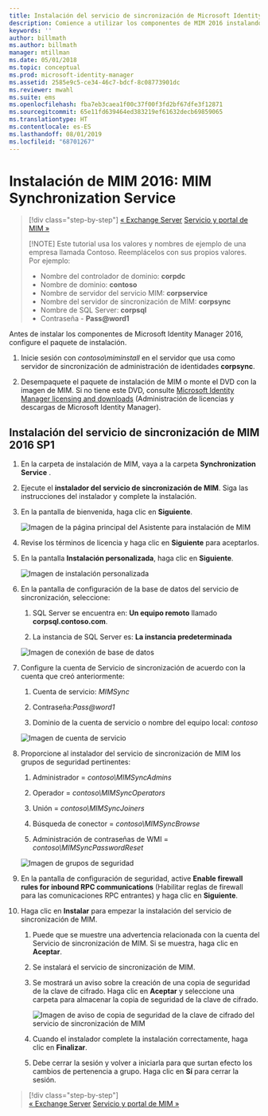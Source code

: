 ```yaml
---
title: Instalación del servicio de sincronización de Microsoft Identity Manager | Microsoft Docs
description: Comience a utilizar los componentes de MIM 2016 instalando y configurando el servicio de sincronización.
keywords: ''
author: billmath
ms.author: billmath
manager: mtillman
ms.date: 05/01/2018
ms.topic: conceptual
ms.prod: microsoft-identity-manager
ms.assetid: 2585e9c5-ce34-46c7-bdcf-8c08773901dc
ms.reviewer: mwahl
ms.suite: ems
ms.openlocfilehash: fba7eb3caea1f00c37f00f3fd2bf67dfe3f12871
ms.sourcegitcommit: 65e11fd639464ed383219ef61632decb69859065
ms.translationtype: HT
ms.contentlocale: es-ES
ms.lasthandoff: 08/01/2019
ms.locfileid: "68701267"
---
```

# <a name="install-mim-2016-mim-synchronization-service"></a>Instalación de MIM 2016: MIM Synchronization Service

> [!div class="step-by-step"]
> [« Exchange Server](prepare-server-exchange.md)
> [Servicio y portal de MIM »](install-mim-service-portal.md)
> 
> [!NOTE]
> Este tutorial usa los valores y nombres de ejemplo de una empresa llamada Contoso. Reemplácelos con sus propios valores. Por ejemplo:
> - Nombre del controlador de dominio: **corpdc**
> - Nombre de dominio: **contoso**
> - Nombre de servidor del servicio MIM: **corpservice**
> - Nombre del servidor de sincronización de MIM: **corpsync**
> - Nombre de SQL Server: **corpsql**
> - Contraseña - <strong>Pass@word1</strong>

Antes de instalar los componentes de Microsoft Identity Manager 2016, configure el paquete de instalación.

1. Inicie sesión con *contoso\miminstall* en el servidor que usa como servidor de sincronización de administración de identidades **corpsync**.

2. Desempaquete el paquete de instalación de MIM o monte el DVD con la imagen de MIM.  Si no tiene este DVD, consulte [Microsoft Identity Manager licensing and downloads](microsoft-identity-manager-licensing.md) (Administración de licencias y descargas de Microsoft Identity Manager).

## <a name="install-mim-2016-sp1-synchronization-service"></a>Instalación del servicio de sincronización de MIM 2016 SP1

1. En la carpeta de instalación de MIM, vaya a la carpeta **Synchronization Service** .

2. Ejecute el **instalador del servicio de sincronización de MIM**. Siga las instrucciones del instalador y complete la instalación.

3. En la pantalla de bienvenida, haga clic en **Siguiente**.

    ![Imagen de la página principal del Asistente para instalación de MIM](media/install-mim-sync/MIM_Install1.png)

4. Revise los términos de licencia y haga clic en **Siguiente** para aceptarlos.

5. En la pantalla **Instalación personalizada**, haga clic en **Siguiente**.

    ![Imagen de instalación personalizada](media/install-mim-sync/MIM_Install2.png)

6. En la pantalla de configuración de la base de datos del servicio de sincronización, seleccione:

   1.  SQL Server se encuentra en: **Un equipo remoto** llamado **corpsql.contoso.com**.

   2.  La instancia de SQL Server es: **La instancia predeterminada**

   ![Imagen de conexión de base de datos](media/install-mim-sync/MIM_Install3.png)

7. Configure la cuenta de Servicio de sincronización de acuerdo con la cuenta que creó anteriormente:

   1. Cuenta de servicio: *MIMSync*

   2. Contraseña:<em>Pass@word1</em>

   3. Dominio de la cuenta de servicio o nombre del equipo local: *contoso*

   ![Imagen de cuenta de servicio](media/install-mim-sync/MIM_Install4.png)

8. Proporcione al instalador del servicio de sincronización de MIM los grupos de seguridad pertinentes:

   1. Administrador = *contoso\MIMSyncAdmins*

   2. Operador = *contoso\MIMSyncOperators*

   3. Unión = *contoso\MIMSyncJoiners*

   4. Búsqueda de conector = *contoso\MIMSyncBrowse*

   5. Administración de contraseñas de WMI = *contoso\MIMSyncPasswordReset*

   ![Imagen de grupos de seguridad](media/install-mim-sync/MIM_Install5.png)

9. En la pantalla de configuración de seguridad, active **Enable firewall rules for inbound RPC communications** (Habilitar reglas de firewall para las comunicaciones RPC entrantes) y haga clic en **Siguiente**.

10. Haga clic en **Instalar** para empezar la instalación del servicio de sincronización de MIM.

    1. Puede que se muestre una advertencia relacionada con la cuenta del Servicio de sincronización de MIM. Si se muestra, haga clic en **Aceptar**.

    2. Se instalará el servicio de sincronización de MIM.

    3. Se mostrará un aviso sobre la creación de una copia de seguridad de la clave de cifrado. Haga clic en **Aceptar** y seleccione una carpeta para almacenar la copia de seguridad de la clave de cifrado.

        ![Imagen de aviso de copia de seguridad de la clave de cifrado del servicio de sincronización de MIM](media/MIM-Install7.png)

    4. Cuando el instalador complete la instalación correctamente, haga clic en **Finalizar**.

    5. Debe cerrar la sesión y volver a iniciarla para que surtan efecto los cambios de pertenencia a grupo. Haga clic en **Sí** para cerrar la sesión.

> [!div class="step-by-step"]  
> [« Exchange Server](prepare-server-exchange.md)
> [Servicio y portal de MIM »](install-mim-service-portal.md)
